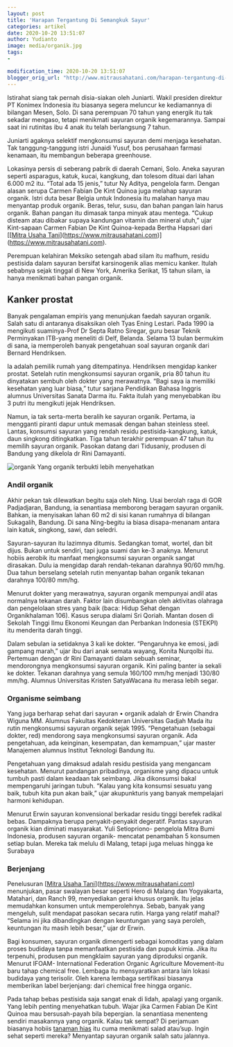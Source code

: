 ```yaml
---
layout: post
title: 'Harapan Tergantung Di Semangkuk Sayur'
categories: artikel
date: 2020-10-20 13:51:07
author: Yudianto
image: media/organik.jpg
tags:
- 

modification_time: 2020-10-20 13:51:07
blogger_orig_url: "http://www.mitrausahatani.com/harapan-tergantung-di-semangkuk-sayur.html"
---
```


Istirahat siang tak pernah disia-siakan oleh Juniarti. Wakil presiden direktur
PT Konimex Indonesia itu biasanya segera meluncur ke kediamannya di bilangan
Mesen, Solo. Di sana perempuan 70 tahun yang energik itu tak sekadar mengaso,
tetapi menikmati sayuran organik kegemarannya. Sampai saat ini rutinitas ibu 4
anak itu telah berlangsung 7 tahun.

Juniarti agaknya selektif mengkonsumsi sayuran demi menjaga kesehatan. Tak
tanggung-tanggung istri Junaidi Yusuf, bos perusahaan farmasi kenamaan, itu
membangun beberapa greenhouse.

Lokasinya persis di seberang pabrik di daerah Cemani, Solo. Aneka sayuran
seperti asparagus, katuk, kucai, kangkung, dan tolesom dituai dari lahan 6.000
m2 itu. “Total ada 15 jenis,” tutur Ny Aditya, pengelola farm. Dengan alasan
serupa Carmen Fabian De Kint Quinoa juga melahap sayuran organik. Istri duta
besar Belgia untuk Indonesia itu malahan hanya mau menyantap produk organik.
Beras, telur, susu, dan bahan pangan lain harus organik. Bahan pangan itu
dimasak tanpa minyak atau mentega. “Cukup disteam atau dibakar supaya
kandungan vitamin dan mineral utuh,” ujar Kint-sapaan Carmen Fabian De Kint
Quinoa-kepada Bertha Hapsari dari [[[Mitra Usaha
Tani](https://www.mitrausahatani.com)](https://www.mitrausahatani.com)](https://www.mitrausahatani.com).

Perempuan kelahiran Meksiko setengah abad silam itu mafhum, residu pestisida
dalam sayuran bersifat karsinogenik alias memicu kanker. Itulah sebabnya sejak
tinggal di New York, Amerika Serikat, 15 tahun silam, ia hanya menikmati bahan
pangan organik.

## Kanker prostat

Banyak pengalaman empiris yang menunjukan faedah sayuran organik. Salah satu
di antaranya disaksikan oleh Tyas Ening Lestari. Pada 1990 ia mengikuti
suaminya-Prof Dr Septa Ratno Siregar, guru besar Teknik Perminyakan ITB-yang
meneliti di Delf, Belanda. Selama 13 bulan bermukim di sana, ia memperoleh
banyak pengetahuan soal sayuran organik dari Bernard Hendriksen.

Ia adalah pemilik rumah yang ditempatinya. Hendriksen mengidap kanker prostat.
Setelah rutin mengkonsumsi sayuran organik, pria 80 tahun itu dinyatakan
sembuh oleh dokter yang merawatnya. “Bagi saya ia memiliki kesehatan yang luar
biasa,” tutur sarjana Pendidikan Bahasa Inggris alumnus Universitas Sanata
Darma itu. Fakta itulah yang menyebabkan ibu 3 putri itu mengikuti jejak
Hendriksen.

Namun, ia tak serta-merta beralih ke sayuran organik. Pertama, ia mengganti
piranti dapur untuk memasak dengan bahan steinless steel. Lantas, konsumsi
sayuran yang rendah residu pestisida-kangkung, katuk, daun singkong
ditingkatkan. Tiga tahun terakhir perempuan 47 tahun itu memilih sayuran
organik. Pasokan datang dari Tidusaniy, produsen di Bandung yang dikelola dr
Rini Damayanti.

![organik](https://1.bp.blogspot.com/-6jWW7xBD6hg/X47qyDIiPuI/AAAAAAAABnw/PNdVRT1O2tk3deUUM0WqTv4YTOLzGB35gCLcBGAsYHQ/s575/organik.jpg)
Yang organik terbukti lebih menyehatkan

### Andil organik

Akhir pekan tak dilewatkan begitu saja oleh Ning. Usai berolah raga di GOR
Padjadjaran, Bandung, ia senantiasa memborong beragam sayuran organik. Bahkan,
ia menyisakan lahan 60 m2 di sisi kanan rumahnya di bilangan Sukagalih,
Bandung. Di sana Ning-begitu ia biasa disapa-menanam antara lain katuk,
singkong, sawi, dan seledri.

Sayuran-sayuran itu lazimnya ditumis. Sedangkan tomat, wortel, dan bit dijus.
Bukan untuk sendiri, tapi juga suami dan ke-3 anaknya. Menurut hobiis aerobik
itu manfaat mengkonsumsi sayuran organik sangat dirasakan. Dulu ia mengidap
darah rendah-tekanan darahnya 90/60 mm/hg. Dua tahun berselang setelah rutin
menyantap bahan organik tekanan darahnya 100/80 mm/hg.

Menurut dokter yang merawatnya, sayuran organik mempunyai andil atas normalnya
tekanan darah. Faktor lain disumbangkan oleh aktivitas olahraga dan
pengelolaan stres yang baik (baca: Hidup Sehat dengan Organikhalaman 106).
Kasus serupa dialami Sri Qoriah. Mantan dosen di Sekolah Tinggi Ilmu Ekonomi
Keungan dan Perbankan Indonesia (STEKPI) itu menderita darah tinggi.

Dalam sebulan ia setidaknya 3 kali ke dokter. “Pengaruhnya ke emosi, jadi
gampang marah,” ujar ibu dari anak semata wayang, Konita Nurqolbi itu.
Pertemuan dengan dr Rini Damayanti dalam sebuah seminar, mendorongnya
mengkonsumsi sayuran organik. Kini paling banter ia sekali ke dokter. Tekanan
darahnya yang semula 160/100 mm/hg menjadi 130/80 mm/hg. Alumnus Universitas
Kristen SatyaWacana itu merasa lebih segar.

### Organisme seimbang

Yang juga berharap sehat dari sayuran • organik adalah dr Erwin Chandra Wiguna
MM. Alumnus Fakultas Kedokteran Universitas Gadjah Mada itu rutin mengkonsumsi
sayuran organik sejak 1995. “Pengetahuan (sebagai dokter, red) mendorong saya
mengkonsumsi sayuran organik. Ada pengetahuan, ada keinginan, kesempatan, dan
kemampuan,” ujar master Manajemen alumnus Institut Teknologi Bandung itu.

Pengetahuan yang dimaksud adalah residu pestisida yang mengancam kesehatan.
Menurut pandangan pribadinya, organisme yang dipacu untuk tumbuh pasti dalam
keadaan tak seimbang. Jika dikonsumsi bakal mempengaruhi jaringan tubuh.
“Kalau yang kita konsumsi sesuatu yang baik, tubuh kita pun akan baik,” ujar
akupunkturis yang banyak mempelajari harmoni kehidupan.

Menurut Erwin sayuran konvensional berkadar residu tinggi berefek radikal
bebas. Dampaknya berupa penyakit-penyakit degeratif. Pantas sayuran organik
kian diminati masyarakat. Yuli Setiopriono- pengelola Mitra Bumi Indonesia,
produsen sayuran organik- mencatat penambahan 5 konsumen setiap bulan. Mereka
tak melulu di Malang, tetapi juga meluas hingga ke Surabaya

### Berjenjang

Penelusuran [[Mitra Usaha
Tani](https://www.mitrausahatani.com)](https://www.mitrausahatani.com) menunjukan, pasar
swalayan besar seperti Hero di Malang dan Yogyakarta, Matahari, dan Ranch 99,
menyediakan gerai khusus organik. Itu jelas memudahkan konsumen untuk
memperolehnya. Sebab, banyak yang mengeluh, sulit mendapat pasokan secara
rutin. Harga yang relatif mahal? “Selama ini jika dibandingkan dengan
keuntungan yang saya peroleh, keuntungan itu masih lebih besar,” ujar dr
Erwin.

Bagi konsumen, sayuran organik dimengerti sebagai komoditas yang dalam proses
budidaya tanpa memanfaatkan pestisida dan pupuk kimia. Jika itu terpenuhi,
produsen pun mengklaim sayuran yang diproduksi organik. Menurut IFOAM-
International Federation Organic Agriculture Movement-itu baru tahap chemical
free. Lembaga itu mensyaratkan antara lain lokasi budidaya yang terisolir.
Oleh karena lembaga sertifikasi biasanya memberikan label berjenjang: dari
chemical free hingga organic.

Pada tahap bebas pestisida saja sangat enak di lidah, apalagi yang organik.
Yang lebih penting menyehatkan tubuh. Wajar jika Carmen Fabian De Kint Quinoa
mau bersusah-payah bila bepergian. Ia senantiasa menenteng sendiri masakannya
yang organik. Kalau tak sempat? Di perjamuan biasanya hobiis [tanaman
hias](https://www.mitrausahatani.com/tanaman-hias "tanaman hias") itu cuma menikmati
salad atau’sup. Ingin sehat seperti mereka? Menyantap sayuran organik salah
satu jalannya.


